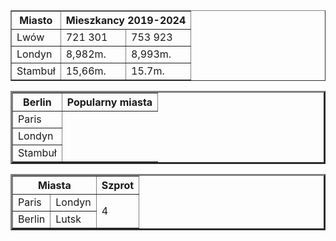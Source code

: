 
<html>

<head>

</head>

<body>

<table border='1'>


<tr>

<th>
Miasto
</th>

<th colspan='2'>
Mieszkancy 2019-2024
</th>


</tr>

<tr>

<td>
Lwów
</td>

<td>
721 301
</td>

<td>
753 923
</td>

</tr>


<tr>

<td>
Londyn
</td>

<td>
8,982m.
</td>

<td>
8,993m.
</td>


</tr>



<tr>

<td>
Stambuł 
</td>

<td>
15,66m.
</td>

<td>
15.7m.
</td>


</tr>

</tabele>










<table border='3'>

<tr>

<th>
Berlin
</th>

<th colspan='4'>
Popularny miasta
</th>


</tr>

<tr>

<td>
Paris
</td>


</tr>


<tr>

<td>
Londyn
</td>




</tr>



<tr>

<td>
Stambuł 
</td>



</tr>









</table>




<table border='3'>
  

<tr>
  <th colspan='2'>
Miasta
  </th>

   <th rowspan='1'>
Szprot
  </th>
  
</tr>

<tr>

  <td>
    Paris
  </td>


  <td>
    Londyn
  </td>

<td rowspan='2'>
   4
  </td>
  
</tr>


<tr>
  <td>
    Berlin
  </td>

   <td>
   Lutsk
   </td>

  
</tr>
</tabel>

</body>





</html>

